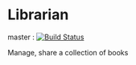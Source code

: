 Librarian 
=========
master : [![Build Status](https://snap-ci.com/3bzv4gTjUlydLsgl8-0ulvbl23qF-MSd6rHYN9QXtCc/build_image)](https://snap-ci.com/projects/mathieu/Librarian/build_history)

Manage, share a collection of books
